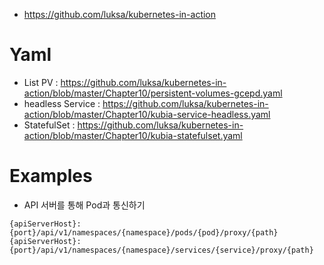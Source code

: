 * <https://github.com/luksa/kubernetes-in-action>

# Yaml

* List PV : <https://github.com/luksa/kubernetes-in-action/blob/master/Chapter10/persistent-volumes-gcepd.yaml>
* headless Service : <https://github.com/luksa/kubernetes-in-action/blob/master/Chapter10/kubia-service-headless.yaml>
* StatefulSet : <https://github.com/luksa/kubernetes-in-action/blob/master/Chapter10/kubia-statefulset.yaml>

# Examples

* API 서버를 통해 Pod과 통신하기

```
{apiServerHost}:{port}/api/v1/namespaces/{namespace}/pods/{pod}/proxy/{path}
{apiServerHost}:{port}/api/v1/namespaces/{namespace}/services/{service}/proxy/{path}
```
